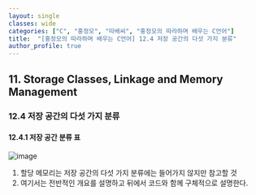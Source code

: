 ```yaml
---
layout: single
classes: wide
categories: ["C", "홍정모", "따배씨", "홍정모의 따라하며 배우는 C언어"]
title:  "[홍정모의 따라하며 배우는 C언어] 12.4 저장 공간의 다섯 가지 분류"
author_profile: true
---
```


## 11. Storage Classes, Linkage and Memory Management

### 12.4 저장 공간의 다섯 가지 분류

#### 12.4.1 저장 공간 분류 표

![image](/assets/images/tbc/section11/12.4.1.jpg)

1. 할당 메모리는 저장 공간의 다섯 가지 분류에는 들어가지 않지만 참고할 것
2. 여기서는 전반적인 개요를 설명하고 뒤에서 코드와 함께 구체적으로 설명한다.
